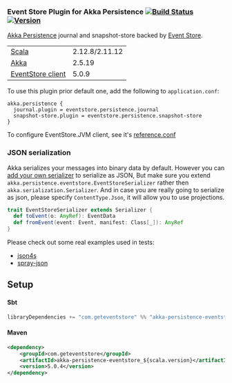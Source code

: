 ### Event Store Plugin for Akka Persistence [![Build Status](https://travis-ci.org/EventStore/EventStore.Akka.Persistence.svg?branch=master)](https://travis-ci.org/EventStore/EventStore.Akka.Persistence) [![Version](https://img.shields.io/maven-central/v/com.geteventstore/akka-persistence-eventstore_2.11.svg?label=version)](http://search.maven.org/#search%7Cga%7C1%7Cg%3Acom.geteventstore%20AND%20akka-persistence-eventstore)

[Akka Persistence](http://doc.akka.io/docs/akka/2.5.1/scala/persistence.html) journal and snapshot-store backed by [Event Store](http://geteventstore.com/).

<table border="0">
  <tr>
    <td><a href="http://www.scala-lang.org">Scala</a> </td>
    <td>2.12.8/2.11.12</td>
  </tr>
  <tr>
    <td><a href="http://akka.io">Akka</a> </td>
    <td>2.5.19</td>
  </tr>
  <tr>
    <td><a href="https://github.com/EventStore/EventStore.JVM">EventStore client</a> </td>
    <td>5.0.9</td>
  </tr>
</table>

To use this plugin prior default one, add the following to `application.conf`:

```
akka.persistence {
  journal.plugin = eventstore.persistence.journal
  snapshot-store.plugin = eventstore.persistence.snapshot-store
}
```

To configure EventStore.JVM client, see it's [reference.conf](https://github.com/EventStore/EventStore.JVM/blob/master/src/main/resources/reference.conf)

### JSON serialization

Akka serializes your messages into binary data by default.
However you can [add your own serializer](http://doc.akka.io/docs/akka/2.5.6/scala/serialization.html#Customization) to serialize as JSON,
But make sure you extend `akka.persistence.eventstore.EventStoreSerializer` rather then `akka.serialization.Serializer`. 
And in case you are really going to serialize as json, please specify `ContentType.Json`, it will allow you to use projections.
 
```scala
trait EventStoreSerializer extends Serializer {
  def toEvent(o: AnyRef): EventData
  def fromEvent(event: Event, manifest: Class[_]): AnyRef
}
```
 
Please check out some real examples used in tests:
* [json4s](https://github.com/EventStore/EventStore.Akka.Persistence/blob/master/src/it/scala/akka/persistence/eventstore/Json4sSerializer.scala)
* [spray-json](https://github.com/EventStore/EventStore.Akka.Persistence/blob/master/src/it/scala/akka/persistence/eventstore/SprayJsonSerializer.scala)


## Setup

#### Sbt
```scala
libraryDependencies += "com.geteventstore" %% "akka-persistence-eventstore" % "5.0.4"
```

#### Maven
```xml
<dependency>
    <groupId>com.geteventstore</groupId>
    <artifactId>akka-persistence-eventstore_${scala.version}</artifactId>
    <version>5.0.4</version>
</dependency>
```
